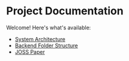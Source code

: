 # Project Documentation

Welcome! Here's what's available:

- [System Architecture](architecture_summary.md)
- [Backend Folder Structure](backend_structure.md)
- [JOSS Paper](paper.md)
